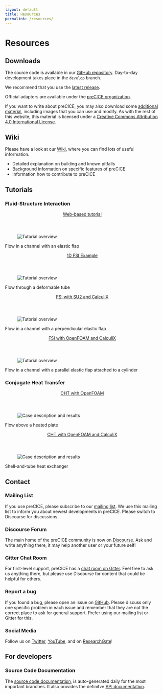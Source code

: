 ```yaml
---
layout: default
title: Resources
permalink: /resources/
---
```


# Resources

## Downloads
The source code is available in our [GitHub repository](https://github.com/precice/precice). Day-to-day development takes place in the `develop` branch.

We recommend that you use the [latest release](https://github.com/precice/precice/releases/latest).

Official adapters are available under the [preCICE organization](https://github.com/precice).

If you want to write about preCICE, you may also download some [additional material](https://github.com/precice/precice.github.io/tree/master/material), including images that you can use and modify. As with the rest of this website, this material is licensed under a [Creative Commons Attribution 4.0 International License](http://creativecommons.org/licenses/by/4.0/).

## Wiki
Please have a look at our [Wiki](https://github.com/precice/precice/wiki), where you can find lots of useful information.
+ Detailed explanation on building and known pitfalls
+ Background information on specific features of preCICE
+ Information how to contribute to preCICE

## Tutorials

### Fluid-Structure Interaction

<div class="examples">

  <article>
    <header>
      <a href="http://run.precice.org/" title="Go to the tutorial">
        Web-based tutorial
      </a>
    </header>
    <figure>
      <img src="../assets/tutorials/run-precice.png" alt="Tutorial overview">
    </figure>
    <section>
      <p>
        Flow in a channel with an elastic flap
      </p>
    </section>
  </article>

  <article>
    <header>
      <a href="https://github.com/precice/precice/wiki/1D-Example" title="Go to the tutorial">
        1D FSI Example
      </a>
    </header>
    <figure>
      <img src="../assets/tutorials/FSI_1D_example.png" alt="Tutorial overview">
    </figure>
    <section>
      <p>
        Flow through a deformable tube
      </p>
    </section>
  </article>

  <article>
    <header>
      <a href="https://github.com/precice/precice/wiki/FSI-tutorial" title="Go to the tutorial">
        FSI with SU2 and CalculiX
      </a>
    </header>
    <figure>
      <img src="../assets/tutorials/FSI_SU2_CalculiX_Flap.png" alt="Tutorial overview">
    </figure>
    <section>
      <p>
        Flow in a channel with a perpendicular elastic flap
      </p>
    </section>
  </article>
  
  <article>
    <header>
      <a href="https://github.com/precice/precice/wiki/Tutorial-for-FSI-with-OpenFOAM-and-CalculiX" title="Go to the tutorial">
        FSI with OpenFOAM and CalculiX
      </a>
    </header>
    <figure>
      <img src="../assets/tutorials/FSI_OpenFOAM_CalculiX_cylinderFlap.png" alt="Tutorial overview">
    </figure>
    <section>
      <p>
        Flow in a channel with a parallel elastic flap attached to a cylinder
      </p>
    </section>
  </article>

</div>

### Conjugate Heat Transfer



<div class="examples">

  <article>
    <header>
      <a href="https://github.com/precice/openfoam-adapter/wiki/Tutorial-for-CHT:-Flow-over-a-heated-plate" title="Go to the tutorial">
        CHT with OpenFOAM
      </a>
    </header>
    <figure>
      <img src="../assets/tutorials/CHT_OpenFOAM_OpenFOAM_Plate.png" alt="Case description and results">
    </figure>
    <section>
      <p>
        Flow above a heated plate 
      </p>
    </section>
  </article>

  <article>
    <header>
      <a href="https://github.com/precice/precice/wiki/Tutorial-for-CHT-with-OpenFOAM-and-CalculiX" title="Go to the tutorial">
        CHT with OpenFOAM and CalculiX
      </a>
    </header>
    <figure>
      <img src="../assets/tutorials/CHT_OpenFOAM_CalculiX_HeatExchanger.jpg" alt="Case description and results">
    </figure>
    <section>
      <p>
       Shell-and-tube heat exchanger
      </p>
    </section>
  </article>

</div>

## Contact

### Mailing List
If you use preCICE, please subscribe to our [mailing list](https://mailman.informatik.uni-stuttgart.de/mailman/listinfo/precice). We use this mailing list to inform you about newest developments in preCICE. Please switch to Discourse for discussions.

### Discourse Forum
The main home of the preCICE community is now on [Discourse](https://precice.discourse.group/). Ask and write anything there, it may help another user or your future self!

### Gitter Chat Room
For first-level support, preCICE has a [chat room on Gitter](https://gitter.im/precice/Lobby). Feel free to ask us anything there, but please use Discourse for content that could be helpful for others.

### Report a bug
If you found a bug, please open an issue on [GitHub](https://github.com/precice). Please discuss only one specific problem in each issue and remember that they are not the correct place to ask for general support. Prefer using our mailing list or Gitter for this.

### Social Media
Follow us on [Twitter](https://twitter.com/preCICE_org), [YouTube](https://www.youtube.com/channel/UCxZdSQdmDrheEqxq8g48t6A), and on [ResearchGate](https://www.researchgate.net/project/preCICE)!

## For developers

### Source Code Documentation
The [source code documentation](https://www.precice.org/doxygen/), is auto-generated daily for the most important branches. It also provides the definitve [API documentation](https://www.precice.org/doxygen/master/classprecice_1_1SolverInterface.html).
